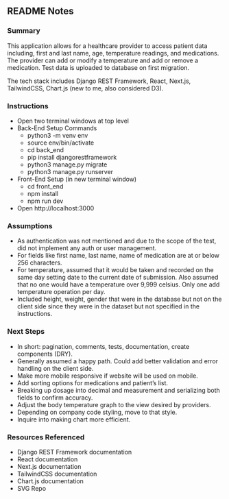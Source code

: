## README Notes

### Summary
This application allows for a healthcare provider to access patient data including, first and last name, age, temperature readings, and medications.  The provider can add or modify a temperature and add or remove a medication. Test data is uploaded to database on first migration.

The tech stack includes Django REST Framework, React, Next.js, TailwindCSS, Chart.js (new to me, also considered D3).

### Instructions
- Open two terminal windows at top level
- Back-End Setup Commands
    - python3 -m venv env
    - source env/bin/activate
    - cd back_end
    - pip install djangorestframework
    - python3 manage.py migrate
    - python3 manage.py runserver
- Front-End Setup (in new terminal window)
    - cd front_end
    - npm install
    - npm run dev
- Open http://localhost:3000

### Assumptions
- As authentication was not mentioned and due to the scope of the test, did not implement any auth or user management.
- For fields like first name, last name, name of medication are at or below 256 characters.
- For temperature, assumed that it would be taken and recorded on the same day setting date to the current date of submission. Also assumed that no one would have a temperature over 9,999 celsius. Only one add temperature operation per day.
- Included height, weight, gender that were in the database but not on the client side since they were in the dataset but not specified in the instructions.

### Next Steps
- In short: pagination, comments, tests, documentation, create components (DRY).
- Generally assumed a happy path.  Could add better validation and error handling on the client side.
- Make more mobile responsive if website will be used on mobile.
- Add sorting options for medications and patient’s list.
- Breaking up dosage into decimal and measurement and serializing both fields to confirm accuracy.
- Adjust the body temperature graph to the view desired by providers.
- Depending on company code styling, move to that style.
- Inquire into making chart more efficient.

### Resources Referenced
- Django REST Framework documentation
- React documentation
- Next.js documentation
- TailwindCSS documentation
- Chart.js documentation
- SVG Repo
